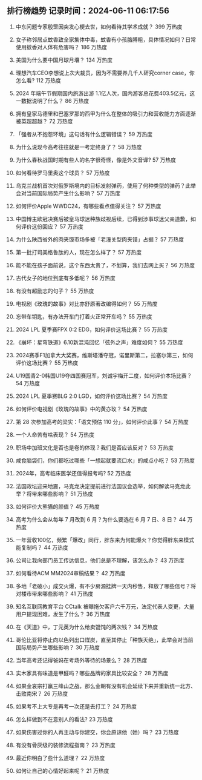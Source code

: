 
## 排行榜趋势 记录时间：2024-06-11 06:17:56
  
  1. 中东问题专家殷罡因突发心梗去世，如何看待其学术成就？ 399 万热度
    
  2. 女子称邻居点蚊香致全家集体中毒，蚊香有小孩胳膊粗，具体情况如何？日常使用蚊香对人体有危害吗？ 186 万热度
    
  3. 美国为什么要中国月球月壤？ 134 万热度
    
  4. 理想汽车CEO李想说上次大裁员，因为不需要养几千人研究corner case，你怎么看? 112 万热度
    
  5. 2024 年端午节假期国内旅游出游 1.1亿人次，国内游客总花费403.5亿元，这一数据说明了什么？ 86 万热度
    
  6. 拥有皇家马德里和巴塞罗那的西甲为什么在整体的吸引力和营收能力方面逐渐被英超超越？ 72 万热度
    
  7. 「强者从不抱怨环境」这句话有什么逻辑错误？ 59 万热度
    
  8. 为什么说现今高考往往就是一考定终身了？ 58 万热度
    
  9. 为什么春秋战国时期有些人的名字很奇怪，像是外文音译? 57 万热度
    
  10. 如何看待罗马里奥这个球员？ 57 万热度
    
  11. 乌克兰战机首次对俄罗斯境内的目标发射弹药，使用了何种类型的弹药？此举会对当前国际局势产生什么影响？ 57 万热度
    
  12. 如何评价Apple WWDC24，有哪些看点值得关注？ 57 万热度
    
  13. 中国博主欧冠决赛后被皇马球迷种族歧视后续，已得到涉事球迷父亲道歉，如何评价这份回应？ 57 万热度
    
  14. 为什么陕西省外的肉夹馍市场多被「老潼关型肉夹馍」占据？ 57 万热度
    
  15. 第一批打司美格鲁肽的人，现在怎么样了？ 57 万热度
    
  16. 能不能在孩子面前说，这个东西太贵了，不划算，我们去网上买？ 56 万热度
    
  17. 古代女子的地位到底有多低呢？ 56 万热度
    
  18. 有没有超励志的句子？ 55 万热度
    
  19. 电视剧《玫瑰的故事》对比亦舒原著改编得如何？ 55 万热度
    
  20. 忘带车钥匙，有办法开车门打着火正常开车吗？ 55 万热度
    
  21. 2024 LPL 夏季赛FPX 0:2 EDG，如何评价这场比赛？ 55 万热度
    
  22. 《崩坏：星穹铁道》6.10新混沌回忆「弦外之声」难度如何？ 55 万热度
    
  23. 2024赛季F1加拿大大奖赛，维斯塔潘夺冠，诺里斯第二，拉塞尔第三，如何评价这场比赛？ 55 万热度
    
  24. U19国青2-0韩国U19夺四国赛冠军，刘诚宇梅开二度，如何评价本场比赛？ 54 万热度
    
  25. 2024 LPL 夏季赛BLG 2:0 LGD，如何评价这场比赛？ 54 万热度
    
  26. 如何评价电视剧《玫瑰的故事》中的黄亦玫？ 54 万热度
    
  27. 第 28 次参加高考的梁实：「语文预估 110 分」，如何评价此事？ 54 万热度
    
  28. 一个人命苦有啥表现？ 54 万热度
    
  29. 职场中加班文化是否也是卷的体现？我们是否应该反对？ 53 万热度
    
  30. 咸食脑袋们，你们都吃过哪些「一想起就要流口水」的咸点小吃？ 53 万热度
    
  31. 2024年，高考临床医学还值得报考吗? 52 万热度
    
  32. 法国政坛迎来地震，马克龙决定提前进行法国议会选举，如何解读马克龙此举？将带来哪些影响？ 51 万热度
    
  33. 如何评价大熊猫的颜值？ 45 万热度
    
  34. 高考为什么会从每年 7 月改到 6 月？为什么要选在 6 月 7 日、8 日？ 44 万热度
    
  35. 一年营收100亿，频繁「爆改」同行，胖东来为何能爆火？你觉得胖东来模式能复制吗？ 44 万热度
    
  36. 公司让我向部门员工传达信息，他们总是不理解，该怎么办？ 43 万热度
    
  37. 如何看待ACM MM2024审稿结果？ 42 万热度
    
  38. 多地「老破小」成交火爆，有不少房源挂牌一天内秒售，释放了哪些信号？将对楼市带来哪些影响？ 41 万热度
    
  39. 知名互联网教育平台 CCtalk 被曝拖欠客户六千万元，法定代表人变更，大量用户提现困难，发生了什么？ 36 万热度
    
  40. 在《天道》中，丁元英为什么给卖馄饨的两次钱？ 34 万热度
    
  41. 哥伦比亚将停止向以色列出口煤炭，直至其停止「种族灭绝」，此举会对当前国际局势产生哪些影响？ 30 万热度
    
  42. 当年高考还记得爸妈在考场外等待的场景么？ 28 万热度
    
  43. 实木家具有味道是甲醛吗？哪些品牌的家具比较安全？ 28 万热度
    
  44. 如果金哀宗打赢三峰山之战，那么金朝有没有机会延续下来并重新统一北方、击败南宋？ 26 万热度
    
  45. 如果考不上大专是再考一次还是去打工？ 24 万热度
    
  46. 怎么样做到不在意别人的看法? 23 万热度
    
  47. 如果伤害过你的人再主动与你建交，你会原谅他（她）吗？ 23 万热度
    
  48. 有没有骨灰级的装修流程指南？ 23 万热度
    
  49. 最近你明白了些什么道理？ 22 万热度
    
  50. 如何让自己的心情好起来呢？ 21 万热度
    